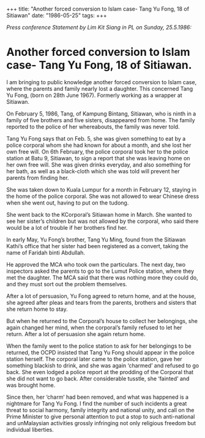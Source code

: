 +++ 
title: "Another forced conversion to Islam case- Tang Yu Fong, 18 of Sitiawan"
date: "1986-05-25"
tags:
+++

_Press conference Statement by Lim Kit Siang in PL on Sunday, 25.5.1986:_

# Another forced conversion to Islam case- Tang Yu Fong, 18 of Sitiawan.

I am bringing to public knowledge another forced conversion to Islam case, where the parents and family nearly lost a daughter. This concerned Tang Yu Fong, (born on 28th June 1967). Formerly working as a wrapper at Sitiawan.</u>

On February 5, 1986, Tang, of Kampung Bintang, Sitiawan, who is ninth in a family of five brothers and five sisters, disappeared from home. The family reported to the police of her whereabouts, the family was never told.

Tang Yu Fong says that on Feb. 5, she was given something to eat by a police corporal whom she had known for about a month, and she lost her own free will. On 6th February, the police corporal took her to the police station at Batu 9, Sitiawan, to sign a report that she was leaving home on her own free will. She was given drinks everyday, and also something for her bath, as well as a black-cloth which she was told will prevent her parents from finding her.

She was taken down to Kuala Lumpur for a month in February 12, staying in the home of the police corporal. She was not allowed to wear Chinese dress when she went out, having to put on the tudong.

She went back to the KCorporal’s Sitiawan home in March. She wanted to see her sister’s children but was not allowed by the corporal, who said there would be a lot of trouble if her brothers find her.

In early May, Yu Fong’s brother, Tang Yu Ming, found from the Sitiawan Kathi’s office that her sister had been registered as a convert, taking the name of Faridah binti Abdullah.

He approved the MCA who took own the particulars. The next day, two inspectors asked the parents to go to the Lumut Police station, where they met the daughter. The MCA said that there was nothing more they could do, and they must sort out the problem themselves.

After a lot of persuasion, Yu Fong agreed to return home, and at the house, she agreed after pleas and tears from the parents, brothers and sisters that she return home to stay.

But when he returned to the Corporal’s house to collect her belongings, she again changed her mind, when the corporal’s family refused to let her return. After a lot of persuasion she again return home.

When the family went to the police station to ask for her belongings to be returned, the OCPD insisted that Tang Yu Fong should appear in the police station herself. The corporal later came to the police station, gave her something  blackish to drink, and she was again ‘charmed’ and refused to go  back. She even lodged a police report at the prodding of the Corporal that she did not want to go back. After considerable tusstle, she ‘fainted’ and was brought home.

Since then, her ‘charm’ had been removed, and what was happened is a nightmare for Tang Yu Fong. I find the number of such incidents a great threat to social harmony, family integrity and national unity, and call on the Prime Minister to give personal attention to put a stop to such anti-national and unMalaysian activities grossly infringing not only religious freedom but individual liberties.
 
